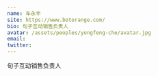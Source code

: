 ```yaml
---
name: 车永丰
site: https://www.botorange.com/
bio: 句子互动销售负责人
avatar: /assets/peoples/yongfeng-che/avatar.jpg
email: 
twitter: 
---
```

句子互动销售负责人
